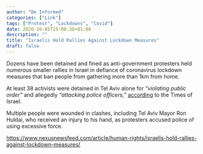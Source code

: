 ```yaml
---
author: "Be Informed"
categories: ["Link"]
tags: ["Protest", "Lockdowns", "Covid"]
date: 2020-10-05T15:08:38+01:00
description: ""
title: "Israelis Hold Rallies Against Lockdown Measures"
draft: false
---
```


Dozens have been detained and fined as anti-government protesters  held numerous smaller rallies in Israel in defiance of coronavirus  lockdown measures that ban people from gathering more than 1km from  home.

At least 38 activists were detained in Tel Aviv alone for *“violating public order”* and allegedly *“attacking police officers,”* [according](https://www.timesofisrael.com/tens-of-thousands-protest-netanyahu-across-israel-after-law-limits-rallies/) to the Times of Israel.

Multiple people were wounded in clashes, including Tel Aviv Mayor Ron Huldai,  who received an injury to his hand, as protesters accused police of  using excessive force.

https://www.nexusnewsfeed.com/article/human-rights/israelis-hold-rallies-against-lockdown-measures/